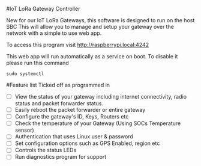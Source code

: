 #IoT LoRa Gateway Controller

New for our IoT LoRa Gateways, this software is designed to run on the host SBC
This will allow you to manage and setup your gateway over the network with a simple to use web app.

To access this program visit http://raspberrypi.local:4242

This web app will run automatically as a service on boot. To disable it please run this command
```
sudo systemctl
```



#Feature list
Ticked off as programmed in
- [ ] View the status of your gateway including internet connectivity, radio status and packet forwarder status.
- [ ] Easily reboot the packet forwarder or entire gateway
- [ ] Configure the gateway's ID, Keys, Routers etc
- [ ] Check the temperature of your Gateway (Using SOCs Temperature sensor)
- [ ] Authentication that uses Linux user & password
- [ ] Set configuration options such as GPS Enabled, region etc
- [ ] Controls the status LEDs
- [ ] Run diagnostics program for support
